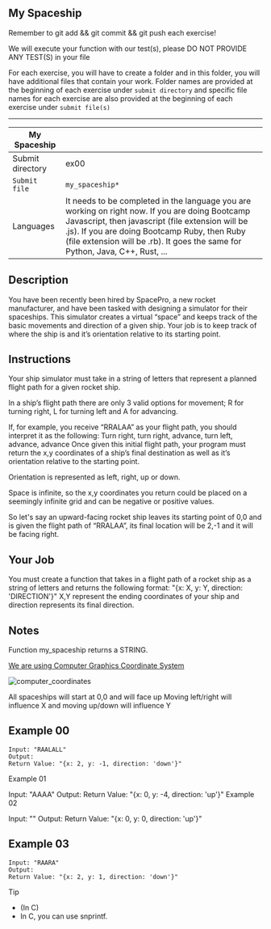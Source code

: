 ## My Spaceship

Remember to git add && git commit && git push each exercise!

We will execute your function with our test(s), please DO NOT PROVIDE ANY TEST(S) in your file

For each exercise, you will have to create a folder and in this folder, you will have additional files that contain your work. Folder names are provided at the beginning of each exercise under `submit directory` and specific file names for each exercise are also provided at the beginning of each exercise under `submit file(s)`

-----------------------------------------------------------------------------------------------------------------------------------------------------------------------

| My Spaceship |      |
| ------------ | ---- |
| Submit directory | ex00 |
| `Submit file` |	`my_spaceship*` |
| Languages	| It needs to be completed in the language you are working on right now. If you are doing Bootcamp Javascript, then javascript (file extension will be .js). If you are doing Bootcamp Ruby, then Ruby (file extension will be .rb). It goes the same for Python, Java, C++, Rust, ... |

## Description

You have been recently been hired by SpacePro, a new rocket manufacturer, and have been tasked with designing a simulator for their spaceships. This simulator creates a virtual “space” and keeps track of the basic movements and direction of a given ship. Your job is to keep track of where the ship is and it’s orientation relative to its starting point.

## Instructions
Your ship simulator must take in a string of letters that represent a planned flight path for a given rocket ship.

In a ship’s flight path there are only 3 valid options for movement; R for turning right, L for turning left and A for advancing.

If, for example, you receive “RRALAA” as your flight path, you should interpret it as the following:
Turn right, turn right, advance, turn left, advance, advance
Once given this initial flight path, your program must return the x,y coordinates of a ship’s final destination as well as it’s orientation relative to the starting point.

Orientation is represented as left, right, up or down.

Space is infinite, so the x,y coordinates you return could be placed on a seemingly infinite grid and can be negative or positive values.

So let's say an upward-facing rocket ship leaves its starting point of 0,0 and is given the flight path of “RRALAA”, its final location will be 2,-1 and it will be facing right.

## Your Job

You must create a function that takes in a flight path of a rocket ship as a string of letters and returns the following format:
"{x: X, y: Y, direction: 'DIRECTION'}"
X,Y represent the ending coordinates of your ship and direction represents its final direction.

## Notes
Function my_spaceship returns a STRING.

[We are using Computer Graphics Coordinate System](https://fcs-cs.github.io/cs1-2018/modules/01-introduction/computer-coordinates/)

![computer_coordinates](https://user-images.githubusercontent.com/51156057/214913158-f80a5916-1190-47e2-a24a-05b3fccedf9c.png)

All spaceships will start at 0,0 and will face up
Moving left/right will influence X and moving up/down will influence Y

## Example 00
```
Input: "RAALALL"
Output: 
Return Value: "{x: 2, y: -1, direction: 'down'}"
```
Example 01

Input: "AAAA"
Output: 
Return Value: "{x: 0, y: -4, direction: 'up'}"
Example 02

Input: ""
Output: 
Return Value: "{x: 0, y: 0, direction: 'up'}"
## Example 03
```
Input: "RAARA"
Output: 
Return Value: "{x: 2, y: 1, direction: 'down'}"
```
Tip
- (In C)
- In C, you can use snprintf.
